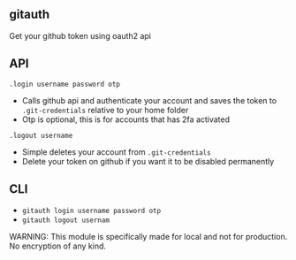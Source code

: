 ## gitauth

Get your github token using oauth2 api

## API

`.login username password otp`
- Calls github api and authenticate your account and saves the token to `.git-credentials` relative to your home folder
- Otp is optional, this is for accounts that has 2fa activated

`.logout username`
- Simple deletes your account from `.git-credentials`
- Delete your token on github if you want it to be disabled permanently

## CLI

- `gitauth login username password otp`
- `gitauth logout usernam`

WARNING: This module is specifically made for local and not for production. No encryption of any kind. 